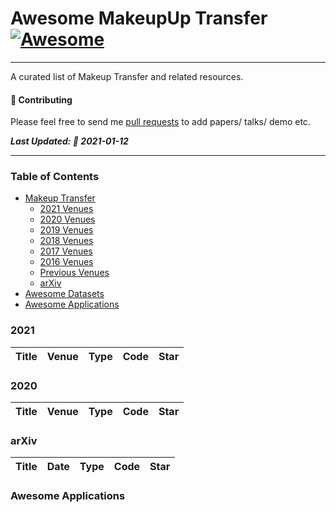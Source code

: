 # Awesome MakeupUp Transfer [![Awesome](https://cdn.rawgit.com/sindresorhus/awesome/d7305f38d29fed78fa85652e3a63e154dd8e8829/media/badge.svg)](https://github.com/sindresorhus/awesome)

---

A curated list of Makeup Transfer and related resources.

#### 🌱 Contributing

Please feel free to send me [pull requests](https://github.com/thaoshibe/awesome-makeup-transfer/pulls) to add papers/ talks/ demo etc.


***Last Updated: 🌼  2021-01-12***

---

### Table of Contents

- [Makeup Transfer](#makeup-transfer)
  - [2021 Venues](#2021)
  - [2020 Venues](#2020)
  - [2019 Venues](#2019)
  - [2018 Venues](#2018)
  - [2017 Venues](#2017)
  - [2016 Venues](#2016)
  - [Previous Venues](#2010-2014)
  - [arXiv](#arxiv)
- [Awesome Datasets](#awesome-datasets)
- [Awesome Applications](#awesome-applications)



### 2021

| Title    | Venue    | Type     | Code     | Star     |
|:-------- |:--------:|:--------:|:--------:|:--------:|


### 2020

| Title    | Venue    | Type     | Code     | Star     |
|:-------- |:--------:|:--------:|:--------:|:--------:|



### arXiv

| Title    | Date     | Type     | Code     | Star     |
|:-------- |:--------:|:--------:|:--------:|:--------:|



### Awesome Applications

